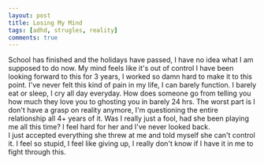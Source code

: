 ```yaml
---
layout: post
title: Losing My Mind
tags: [adhd, strugles, reality]
comments: true
---
```

School has finished and the holidays have passed, I have no idea what I am supposed to do now. My mind feels like it's out of control
I have been looking forward to this for 3 years, I worked so damn hard to make it to this point.
I've never felt this kind of pain in my life, I can barely function. I barely eat or sleep, I cry all day everyday.
How does someone go from telling you how much they love you to ghosting you in barely 24 hrs.
The worst part is I don't have a grasp on reality anymore, I'm questioning the entire relationship all 4+ years of it.
Was I really just a fool, had she been playing me all this time? I feel hard for her and I've never looked back.  
I just accepted everything she threw at me and told myself she can't control it. I feel so stupid, I feel like giving up, I really don't know if I have it in me to fight through this.